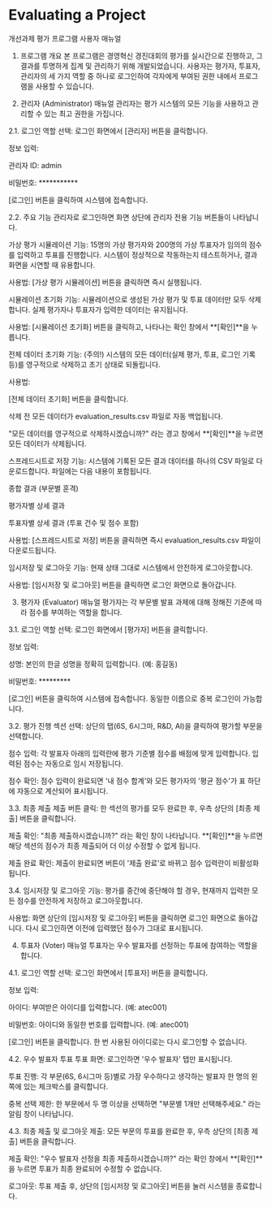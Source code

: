 # Evaluating a Project
개선과제 평가 프로그램 사용자 매뉴얼
1. 프로그램 개요
본 프로그램은 경영혁신 경진대회의 평가를 실시간으로 진행하고, 그 결과를 투명하게 집계 및 관리하기 위해 개발되었습니다. 사용자는 평가자, 투표자, 관리자의 세 가지 역할 중 하나로 로그인하여 각자에게 부여된 권한 내에서 프로그램을 사용할 수 있습니다.

2. 관리자 (Administrator) 매뉴얼
관리자는 평가 시스템의 모든 기능을 사용하고 관리할 수 있는 최고 권한을 가집니다.

2.1. 로그인
역할 선택: 로그인 화면에서 [관리자] 버튼을 클릭합니다.

정보 입력:

관리자 ID: admin

비밀번호: ***********

[로그인] 버튼을 클릭하여 시스템에 접속합니다.

2.2. 주요 기능
관리자로 로그인하면 화면 상단에 관리자 전용 기능 버튼들이 나타납니다.

가상 평가 시뮬레이션
기능: 15명의 가상 평가자와 200명의 가상 투표자가 임의의 점수를 입력하고 투표를 진행합니다. 시스템이 정상적으로 작동하는지 테스트하거나, 결과 화면을 시연할 때 유용합니다.

사용법: [가상 평가 시뮬레이션] 버튼을 클릭하면 즉시 실행됩니다.

시뮬레이션 초기화
기능: 시뮬레이션으로 생성된 가상 평가 및 투표 데이터만 모두 삭제합니다. 실제 평가자나 투표자가 입력한 데이터는 유지됩니다.

사용법: [시뮬레이션 초기화] 버튼을 클릭하고, 나타나는 확인 창에서 **[확인]**을 누릅니다.

전체 데이터 초기화
기능: (주의!) 시스템의 모든 데이터(실제 평가, 투표, 로그인 기록 등)를 영구적으로 삭제하고 초기 상태로 되돌립니다.

사용법:

[전체 데이터 초기화] 버튼을 클릭합니다.

삭제 전 모든 데이터가 evaluation_results.csv 파일로 자동 백업됩니다.

"모든 데이터를 영구적으로 삭제하시겠습니까?" 라는 경고 창에서 **[확인]**을 누르면 모든 데이터가 삭제됩니다.

스프레드시트로 저장
기능: 시스템에 기록된 모든 결과 데이터를 하나의 CSV 파일로 다운로드합니다. 파일에는 다음 내용이 포함됩니다.

종합 결과 (부문별 훈격)

평가자별 상세 결과

투표자별 상세 결과 (투표 건수 및 점수 포함)

사용법: [스프레드시트로 저장] 버튼을 클릭하면 즉시 evaluation_results.csv 파일이 다운로드됩니다.

임시저장 및 로그아웃
기능: 현재 상태 그대로 시스템에서 안전하게 로그아웃합니다.

사용법: [임시저장 및 로그아웃] 버튼을 클릭하면 로그인 화면으로 돌아갑니다.

3. 평가자 (Evaluator) 매뉴얼
평가자는 각 부문별 발표 과제에 대해 정해진 기준에 따라 점수를 부여하는 역할을 합니다.

3.1. 로그인
역할 선택: 로그인 화면에서 [평가자] 버튼을 클릭합니다.

정보 입력:

성명: 본인의 한글 성명을 정확히 입력합니다. (예: 홍길동)

비밀번호: *********

[로그인] 버튼을 클릭하여 시스템에 접속합니다. 동일한 이름으로 중복 로그인이 가능합니다.

3.2. 평가 진행
섹션 선택: 상단의 탭(6S, 6시그마, R&D, AI)을 클릭하여 평가할 부문을 선택합니다.

점수 입력: 각 발표자 아래의 입력란에 평가 기준별 점수를 배점에 맞게 입력합니다. 입력된 점수는 자동으로 임시 저장됩니다.

점수 확인: 점수 입력이 완료되면 '내 점수 합계'와 모든 평가자의 '평균 점수'가 표 하단에 자동으로 계산되어 표시됩니다.

3.3. 최종 제출
제출 버튼 클릭: 한 섹션의 평가를 모두 완료한 후, 우측 상단의 [최종 제출] 버튼을 클릭합니다.

제출 확인: "최종 제출하시겠습니까?" 라는 확인 창이 나타납니다. **[확인]**을 누르면 해당 섹션의 점수가 최종 제출되어 더 이상 수정할 수 없게 됩니다.

제출 완료 확인: 제출이 완료되면 버튼이 '제출 완료'로 바뀌고 점수 입력란이 비활성화됩니다.

3.4. 임시저장 및 로그아웃
기능: 평가를 중간에 중단해야 할 경우, 현재까지 입력한 모든 점수를 안전하게 저장하고 로그아웃합니다.

사용법: 화면 상단의 [임시저장 및 로그아웃] 버튼을 클릭하면 로그인 화면으로 돌아갑니다. 다시 로그인하면 이전에 입력했던 점수가 그대로 표시됩니다.

4. 투표자 (Voter) 매뉴얼
투표자는 우수 발표자를 선정하는 투표에 참여하는 역할을 합니다.

4.1. 로그인
역할 선택: 로그인 화면에서 [투표자] 버튼을 클릭합니다.

정보 입력:

아이디: 부여받은 아이디를 입력합니다. (예: atec001)

비밀번호: 아이디와 동일한 번호를 입력합니다. (예: atec001)

[로그인] 버튼을 클릭합니다. 한 번 사용된 아이디로는 다시 로그인할 수 없습니다.

4.2. 우수 발표자 투표
투표 화면: 로그인하면 '우수 발표자' 탭만 표시됩니다.

투표 진행: 각 부문(6S, 6시그마 등)별로 가장 우수하다고 생각하는 발표자 한 명의 왼쪽에 있는 체크박스를 클릭합니다.

중복 선택 제한: 한 부문에서 두 명 이상을 선택하면 "부문별 1개만 선택해주세요." 라는 알림 창이 나타납니다.

4.3. 최종 제출 및 로그아웃
제출: 모든 부문의 투표를 완료한 후, 우측 상단의 [최종 제출] 버튼을 클릭합니다.

제출 확인: "우수 발표자 선정을 최종 제출하시겠습니까?" 라는 확인 창에서 **[확인]**을 누르면 투표가 최종 완료되어 수정할 수 없습니다.

로그아웃: 투표 제출 후, 상단의 [임시저장 및 로그아웃] 버튼을 눌러 시스템을 종료합니다.
